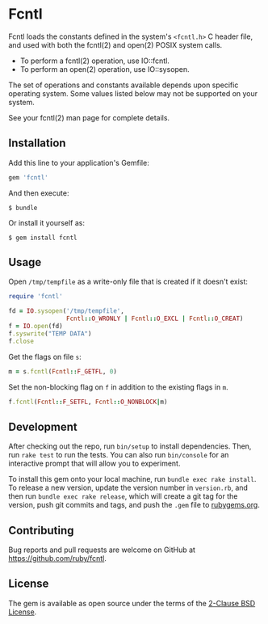 # Fcntl

Fcntl loads the constants defined in the system's `<fcntl.h>` C header file, and used with both the fcntl(2) and open(2) POSIX system calls.

 * To perform a fcntl(2) operation, use IO::fcntl.
 * To perform an open(2) operation, use IO::sysopen.

The set of operations and constants available depends upon specific operating system.  Some values listed below may not be supported on your system.

See your fcntl(2) man page for complete details.

## Installation

Add this line to your application's Gemfile:

```ruby
gem 'fcntl'
```

And then execute:

    $ bundle

Or install it yourself as:

    $ gem install fcntl

## Usage

Open `/tmp/tempfile` as a write-only file that is created if it doesn't
exist:

```ruby
require 'fcntl'

fd = IO.sysopen('/tmp/tempfile',
                Fcntl::O_WRONLY | Fcntl::O_EXCL | Fcntl::O_CREAT)
f = IO.open(fd)
f.syswrite("TEMP DATA")
f.close
```

Get the flags on file `s`:

```ruby
m = s.fcntl(Fcntl::F_GETFL, 0)
```

Set the non-blocking flag on `f` in addition to the existing flags in `m`.

```ruby
f.fcntl(Fcntl::F_SETFL, Fcntl::O_NONBLOCK|m)
```

## Development

After checking out the repo, run `bin/setup` to install dependencies. Then, run `rake test` to run the tests. You can also run `bin/console` for an interactive prompt that will allow you to experiment.

To install this gem onto your local machine, run `bundle exec rake install`. To release a new version, update the version number in `version.rb`, and then run `bundle exec rake release`, which will create a git tag for the version, push git commits and tags, and push the `.gem` file to [rubygems.org](https://rubygems.org).

## Contributing

Bug reports and pull requests are welcome on GitHub at https://github.com/ruby/fcntl.


## License

The gem is available as open source under the terms of the [2-Clause BSD License](https://opensource.org/licenses/BSD-2-Clause).
